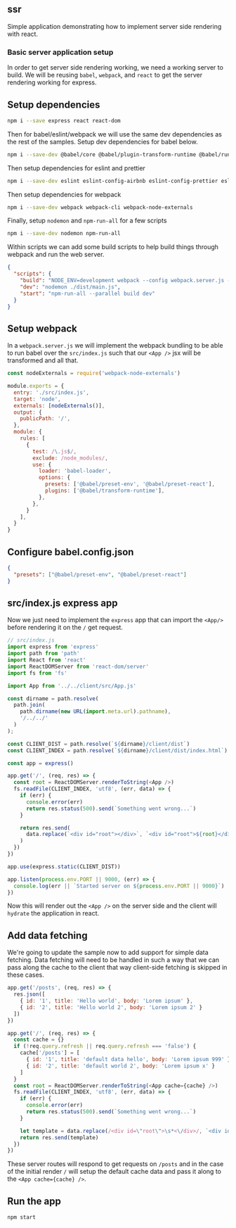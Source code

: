 ## ssr

Simple application demonstrating how to implement server side rendering with react.

### Basic server application setup

In order to get server side rendering working, we need a working server to build. We will be reusing `babel`, `webpack`, and `react` to get the server rendering working for express.

## Setup dependencies

```bash
npm i --save express react react-dom
```

Then for babel/eslint/webpack we will use the same dev dependencies as the rest of the samples. Setup dev dependencies for babel below.

```bash
npm i --save-dev @babel/core @babel/plugin-transform-runtime @babel/runtime @babel/preset-env @babel/preset-react @babel/eslint-parser babel-loader
```

Then setup dependencies for eslint and prettier

```bash
npm i --save-dev eslint eslint-config-airbnb eslint-config-prettier eslint-plugin-import eslint-plugin-jsx-a11y eslint-plugin-prettier eslint-plugin-react eslint-plugin-react-hooks prettier
```

Then setup dependencies for webpack

```bash
npm i --save-dev webpack webpack-cli webpack-node-externals
```

Finally, setup `nodemon` and `npm-run-all` for a few scripts

```bash
npm i --save-dev nodemon npm-run-all
```

Within scripts we can add some build scripts to help build things through webpack and run the web server.

```json
{
  "scripts": {
    "build": "NODE_ENV=development webpack --config webpack.server.js --mode=development -w",
    "dev": "nodemon ./dist/main.js",
    "start": "npm-run-all --parallel build dev"
  }
}
```

## Setup webpack

In a `webpack.server.js` we will implement the webpack bundling to be able to run babel over the `src/index.js` such that our `<App />` jsx will be transformed and all that.

```javascript
const nodeExternals = require('webpack-node-externals')

module.exports = {
  entry: './src/index.js',
  target: 'node',
  externals: [nodeExternals()],
  output: {
    publicPath: '/',
  },
  module: {
    rules: [
      {
        test: /\.js$/,
        exclude: /node_modules/,
        use: {
          loader: 'babel-loader',
          options: {
            presets: ['@babel/preset-env', '@babel/preset-react'],
            plugins: ['@babel/transform-runtime'],
          },
        },
      }
    ],
  }
}
```

## Configure babel.config.json

```json
{
  "presets": ["@babel/preset-env", "@babel/preset-react"]
}
```

## src/index.js express app

Now we just need to implement the `express` app that can import the `<App/>` before rendering it on the `/` get request.

```javascript
// src/index.js
import express from 'express'
import path from 'path'
import React from 'react'
import ReactDOMServer from 'react-dom/server'
import fs from 'fs'

import App from '../../client/src/App.js'

const dirname = path.resolve(
  path.join(
    path.dirname(new URL(import.meta.url).pathname),
    '/../../'
  )
);

const CLIENT_DIST = path.resolve(`${dirname}/client/dist`)
const CLIENT_INDEX = path.resolve(`${dirname}/client/dist/index.html`)

const app = express()

app.get('/', (req, res) => {
  const root = ReactDOMServer.renderToString(<App />)
  fs.readFile(CLIENT_INDEX, 'utf8', (err, data) => {
    if (err) {
      console.error(err)
      return res.status(500).send(`Something went wrong...`)
    }

    return res.send(
      data.replace(`<div id="root"></div>`, `<div id="root">${root}</div>`)
    )
  })
})

app.use(express.static(CLIENT_DIST))

app.listen(process.env.PORT || 9000, (err) => {
  console.log(err || `Started server on ${process.env.PORT || 9000}`)
})
```

Now this will render out the `<App />` on the server side and the client will `hydrate` the application in react.

## Add data fetching

We're going to update the sample now to add support for simple data fetching. Data fetching will need to be handled in such a way that we can pass along the cache to the client that way client-side fetching is skipped in these cases.

```javascript
app.get('/posts', (req, res) => {
  res.json([
    { id: '1', title: 'Hello world', body: 'Lorem ipsum' },
    { id: '2', title: 'Hello world 2', body: 'Lorem ipsum 2' }
  ])
})

app.get('/', (req, res) => {
  const cache = {}
  if (!req.query.refresh || req.query.refresh === 'false') {
    cache['/posts'] = [
      { id: '1', title: 'default data hello', body: 'Lorem ipsum 999' },
      { id: '2', title: 'default world 2', body: 'Lorem ipsum x' }
    ]
  }
  const root = ReactDOMServer.renderToString(<App cache={cache} />)
  fs.readFile(CLIENT_INDEX, 'utf8', (err, data) => {
    if (err) {
      console.error(err)
      return res.status(500).send(`Something went wrong...`)
    }

    let template = data.replace(/<div id=\"root\">\s*<\/div>/, `<div id="root">${root}</div><script type="text/javascript">window.__INITIAL_STATE = ${JSON.stringify(cache)};</script>`)
    return res.send(template)
  })
})
```

These server routes will respond to get requests on `/posts` and in the case of the initial render `/` will setup the default cache data and pass it along to the `<App cache={cache} />`.

## Run the app

```bash
npm start
```
